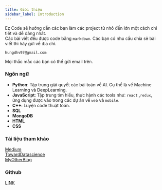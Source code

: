```yaml
---
title: Giới thiệu
sidebar_label: Introduction
---
```


Ez Code sẽ hướng dẫn các bạn làm các project từ nhỏ đến lớn một cách chi tiết và dễ dàng nhất.  
Các bài viết đều được code bằng `markdown`. Các bạn có nhu cầu chia sẻ bài viết thì hãy gửi về địa chỉ.  
``` 
hungdhv97@gmail.com
```  
Mọi thắc mắc các bạn có thể gửi email trên.

### Ngôn ngữ
- **Python**: Tập trung giải quyết các bài toán về AI. Cụ thể là về Machine Learning và DeepLearning.
- **JavaScript**: Tập trung tìm hiểu, thực hành các tools như: `react` ,`redux`, ứng dụng được vào trong các dự án về `web` và `mobile`.
- **C++**: Luyện code thuật toán.
- **SQL**
- **MongoDB**
- **HTML**
- **CSS**

### Tài liệu tham khảo
[Medium](https://medium.com/)  
[TowardDatascience](https://towardsdatascience.com/)  
[MyOtherBlog](https://nightfury47cntt.site123.me/)

### Github
[LINK](https://github.com/hungdhv97)